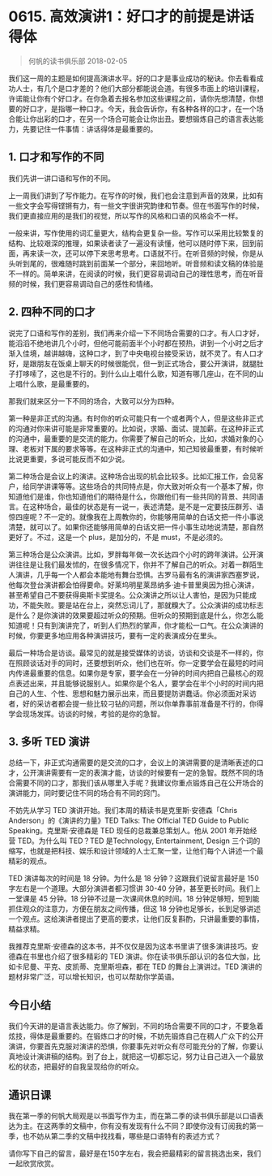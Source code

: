 # 0615. 高效演讲1：好口才的前提是讲话得体
> 何帆的读书俱乐部
2018-02-05

我们这一周的主题是如何提高演讲水平。好的口才是事业成功的秘诀。你去看看成功人士，有几个是口才差的？他们大部分都能说会道。有很多市面上的培训课程，许诺能让你有个好口才。在你急着去报名参加这些课程之前，请你先想清楚，你想要的好口才，是指哪一种口才。今天，我会告诉你，有各种各样的口才，在一个场合能让你出彩的口才，在另一个场合可能会让你出丑。要想锻炼自己的语言表达能力，先要记住一件事情：讲话得体是最重要的。

## 1. 口才和写作的不同
我们先讲一讲口语和写作的不同。

上一周我们讲到了写作能力。在写作的时候，我们也会注意到声音的效果，比如有一些文字会写得铿锵有力，有一些文字很讲究韵律和节奏。但在书面写作的时候，我们更直接应用的是我们的视觉，所以写作的风格和口语的风格会不一样。

一般来讲，写作使用的词汇量更大，结构会更复杂一些。写作可以采用比较繁复的结构、比较艰深的推理，如果读者读了一遍没有读懂，他可以随时停下来，回到前面，再来读一次，还可以停下来思考思考。口语就不行。在听音频的时候，你是从头听到尾的，很难随时跳到前面某一个部分，来回地听。听音频和读文稿的体验是不一样的。简单来讲，在阅读的时候，我们更容易调动自己的理性思考，而在听音频的时候，我们更容易调动自己的感性和情绪。

## 2. 四种不同的口才
说完了口语和写作的差别，我们再来介绍一下不同场合需要的口才。有人口才好，能滔滔不绝地讲几个小时，但他可能前面半个小时都在预热，讲到一个小时之后才渐入佳境，越讲越嗨，这种口才，到了中央电视台接受采访，就不灵了。有人口才好，是跟朋友在饭桌上聊天的时候很能侃，但一到正式场合，要公开演讲，就腿肚子打哆嗦了，这也是不行的。到什么山上唱什么歌，知道有哪几座山，在不同的山上唱什么歌，是最重要的。

那我们就来区分一下不同的场合，大致可以分为四种。

第一种是非正式的沟通。有时你的听众可能只有一个或者两个人，但是这些非正式的沟通对你来讲可能是非常重要的。比如说，求婚、面试、提加薪。在这种非正式的沟通中，最重要的是交流的能力。你需要了解自己的听众，比如，求婚对象的心理、老板对下属的要求等等。在这种非正式的沟通中，知己知彼最重要，有时候听比说更重要，多说可能反而不如少说。

第二种场合是会议上的演讲。这种场合出现的机会比较多。比如汇报工作，会见客户，给同学讲课等等。这些场合的共同特点是，你大致对听众有一个基本了解，你知道他们是谁，你也知道他们的期待是什么，你跟他们有一些共同的背景、共同语言。在这种场合，最佳的状态是有一说一，表述清楚。是不是一定要技压群芳、语惊四座呢？不一定的。就像我在上周教你的，你能够用简单的白话文把一件小事说清楚，就可以了。如果你还能够用简单的白话文把一件小事生动地说清楚，那自然更好了。不过，这是一个 plus，是加分的，不是 must，不是必须的。

第三种场合是公众演讲。比如，罗胖每年做一次长达四个小时的跨年演讲。公开演讲往往是让我们最发怵的，在很多情况下，你并不了解自己的听众。对着一群陌生人演讲，几乎每一个人都会本能地有舞台恐惧。古罗马最有名的演讲家西塞罗说，他每次登台演讲都会怕得要命。好莱坞明星莱昂纳多·迪卡普里奥因为担心演讲，甚至希望自己不要获得奥斯卡奖提名。公众演讲之所以让人害怕，是因为只能成功，不能失败。要是站在台上，突然忘词儿了，那就糗大了。公众演讲的成功标志是什么？是你演讲的效果要超过听众的预期。但听众的预期到底是什么，你怎么能知道呢！只有到演讲完了，听到人们热烈的掌声，你才能松一口气。在公众演讲的时候，你要更多地应用各种演讲技巧，要有一定的表演成分在里头。

最后一种场合是访谈。最常见的就是接受媒体的访谈，访谈和交谈是不一样的，你在照顾谈话对手的同时，还要想到听众，他们也在听。你一定要学会在最短的时间内传递最重要的信息。如果你是专家，要学会在一分钟的时间内把自己最核心的观点表述出来，并且能够说服别人。如果你是个名人，要学会在半个小时的时间内把自己的人生、个性、思想和魅力展示出来，而且要提防讲蠢话。你必须面对采访者，好的采访者都会提一些比较刁钻的问题，所以你单靠事前准备是不行的，你得学会现场发挥。访谈的时候，考验的是你的急智。

## 3. 多听 TED 演讲
总结一下，非正式沟通需要的是交流的口才，会议上的演讲需要的是清晰表述的口才，公开演讲需要有一定的表演才能，访谈的时候要有一定的急智。既然不同的场合需要不同的口才，那我们该从哪里入手呢？我建议你重点锻炼自己在公开场合的演讲能力，同时要记住不同的场合有不同的窍门。

不妨先从学习 TED 演讲开始。我们本周的精读书是克里斯·安德森「Chris Anderson」的《演讲的力量》TED Talks: The Official TED Guide to Public Speaking。克里斯·安德森是 TED 现任的总裁兼总策划人。他从 2001 年开始经营 TED。为什么叫 TED？TED 是Technology, Entertainment, Design 三个词的缩写，也就是把科技、娱乐和设计领域的人士汇聚一堂，让他们每个人讲述一个最精彩的观点。

TED 演讲每次的时间是 18 分钟。为什么是 18 分钟？这跟我们说留言最好是 150 字左右是一个道理。大部分演讲者都习惯讲 30-40 分钟，甚至更长时间。我们上一堂课是 45 分钟。18 分钟不过是一次课间休息的时间。18 分钟足够短，短到能抓住观众的注意力，方便在朋友之间传播，但这 18 分钟也足够长，长到足够讲述一个观点。这给演讲者提出了更高的要求，让他们反复斟酌，只讲最重要的事情，精益求精。

我推荐克里斯·安德森的这本书，并不仅仅是因为这本书里讲了很多演讲技巧。安德森在书里也介绍了很多精彩的 TED 演讲。你在读书俱乐部认识的各位大伽，比如卡尼曼、平克、皮凯蒂、克里斯坦森，都在 TED 的舞台上演讲过。TED 演讲的题材非常广泛，可以增长知识，也可以帮助你学英语。

## 今日小结
我们今天讲的是语言表达能力。你了解到，不同的场合需要不同的口才，不要急着炫技，得体是最重要的。在锻炼口才的时候，不妨先锻炼自己在稠人广众下的公开演讲，你要首先克服对演讲的恐惧，你要事先对听众有尽可能充分的了解，你要认真地设计演讲稿的结构。到了台上，就把这一切都忘记，努力让自己进入一个最放松的状态，把最好的自我呈现给你的听众。

## 通识日课
我在第一季的何帆大局观是以书面写作为主，而在第二季的读书俱乐部是以口语表达为主。在这两季的文稿中，你有没有发现有什么不同？即使你没有订阅我的第一季，也不妨从第二季的文稿中找找看，哪些是口语特有的表述方式？

请你写下自己的留言，最好是在150字左右，我会把最精彩的留言挑选出来，我们一起欣赏欣赏。






